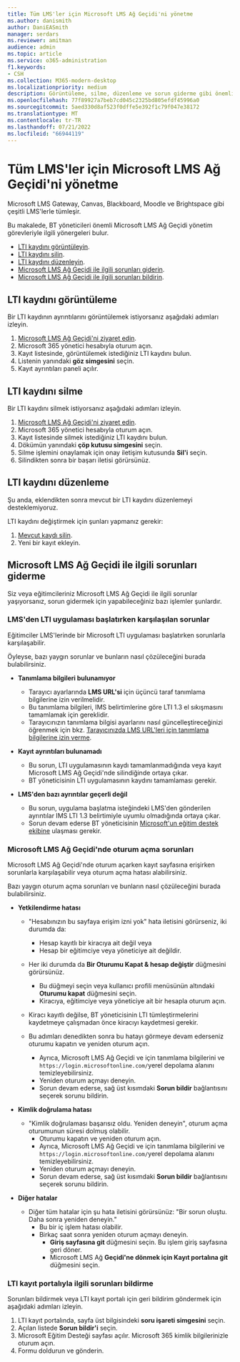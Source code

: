 ```yaml
---
title: Tüm LMS'ler için Microsoft LMS Ağ Geçidi'ni yönetme
ms.author: danismith
author: DaniEASmith
manager: serdars
ms.reviewer: amitman
audience: admin
ms.topic: article
ms.service: o365-administration
f1.keywords:
- CSH
ms.collection: M365-modern-desktop
ms.localizationpriority: medium
description: Görüntüleme, silme, düzenleme ve sorun giderme gibi önemli Microsoft LMS Ağ Geçidi yönetim görevlerini yürütmeyi öğrenin.
ms.openlocfilehash: 77f89927a7beb7cd045c2325bd805efdf45996a0
ms.sourcegitcommit: 5aed330d8af523f0dffe5e392f1c79f047e38172
ms.translationtype: MT
ms.contentlocale: tr-TR
ms.lasthandoff: 07/21/2022
ms.locfileid: "66944119"
---
```

# <a name="manage-microsoft-lms-gateway-for-any-lms"></a>Tüm LMS'ler için Microsoft LMS Ağ Geçidi'ni yönetme

Microsoft LMS Gateway, Canvas, Blackboard, Moodle ve Brightspace gibi çeşitli LMS'lerle tümleşir.

Bu makalede, BT yöneticileri önemli Microsoft LMS Ağ Geçidi yönetim görevleriyle ilgili yönergeleri bulur.

- [LTI kaydını görüntüleyin](#view-an-lti-registration).
- [LTI kaydını silin](#delete-an-lti-registration).
- [LTI kaydını düzenleyin](#edit-an-lti-registration).
- [Microsoft LMS Ağ Geçidi ile ilgili sorunları giderin](#troubleshoot-issues-with-microsoft-lms-gateway).
- [Microsoft LMS Ağ Geçidi ile ilgili sorunları bildirin](#report-problems-with-lti-registration-portal).

## <a name="view-an-lti-registration"></a>LTI kaydını görüntüleme

Bir LTI kaydının ayrıntılarını görüntülemek istiyorsanız aşağıdaki adımları izleyin.

1. [Microsoft LMS Ağ Geçidi'ni ziyaret edin](https://lti.microsoft.com/).
2. Microsoft 365 yönetici hesabıyla oturum açın.
3. Kayıt listesinde, görüntülemek istediğiniz LTI kaydını bulun.
4. Listenin yanındaki **göz simgesini** seçin.
5. Kayıt ayrıntıları paneli açılır.

## <a name="delete-an-lti-registration"></a>LTI kaydını silme

Bir LTI kaydını silmek istiyorsanız aşağıdaki adımları izleyin.

1. [Microsoft LMS Ağ Geçidi'ni ziyaret edin](https://lti.microsoft.com/).
2. Microsoft 365 yönetici hesabıyla oturum açın.
3. Kayıt listesinde silmek istediğiniz LTI kaydını bulun.
4. Dökümün yanındaki **çöp kutusu simgesini** seçin.
5. Silme işlemini onaylamak için onay iletişim kutusunda **Sil'i** seçin.
6. Silindikten sonra bir başarı iletisi görürsünüz.

## <a name="edit-an-lti-registration"></a>LTI kaydını düzenleme

Şu anda, eklendikten sonra mevcut bir LTI kaydını düzenlemeyi desteklemiyoruz.

LTI kaydını değiştirmek için şunları yapmanız gerekir:

1. [Mevcut kaydı silin](#delete-an-lti-registration).
2. Yeni bir kayıt ekleyin.

## <a name="troubleshoot-issues-with-microsoft-lms-gateway"></a>Microsoft LMS Ağ Geçidi ile ilgili sorunları giderme

Siz veya eğitimcileriniz Microsoft LMS Ağ Geçidi ile ilgili sorunlar yaşıyorsanız, sorun gidermek için yapabileceğiniz bazı işlemler şunlardır.

### <a name="issues-while-launching-an-lti-app-from-the-lms"></a>LMS'den LTI uygulaması başlatırken karşılaşılan sorunlar

Eğitimciler LMS'lerinde bir Microsoft LTI uygulaması başlatırken sorunlarla karşılaşabilir.

Öyleyse, bazı yaygın sorunlar ve bunların nasıl çözüleceğini burada bulabilirsiniz.

- **Tanımlama bilgileri bulunamıyor**
  - Tarayıcı ayarlarında **LMS URL'si** için üçüncü taraf tanımlama bilgilerine izin verilmelidir.
  - Bu tanımlama bilgileri, IMS belirtimlerine göre LTI 1.3 el sıkışmasını tamamlamak için gereklidir.
  - Tarayıcınızın tanımlama bilgisi ayarlarını nasıl güncelleştireceğinizi öğrenmek için bkz. [Tarayıcınızda LMS URL'leri için tanımlama bilgilerine izin verme](browser-cookies.md).

- **Kayıt ayrıntıları bulunamadı**
  - Bu sorun, LTI uygulamasının kaydı tamamlanmadığında veya kayıt Microsoft LMS Ağ Geçidi'nde silindiğinde ortaya çıkar.
  - BT yöneticisinin LTI uygulamasının kaydını tamamlaması gerekir.

- **LMS'den bazı ayrıntılar geçerli değil**
  - Bu sorun, uygulama başlatma isteğindeki LMS'den gönderilen ayrıntılar IMS LTI 1.3 belirtimiyle uyumlu olmadığında ortaya çıkar.
  - Sorun devam ederse BT yöneticisinin [Microsoft'un eğitim destek ekibine](https://edusupport.microsoft.com/support?product_id=lti_apps&platform_id=web) ulaşması gerekir.

### <a name="issues-with-signing-in-to-the-microsoft-lms-gateway"></a>Microsoft LMS Ağ Geçidi'nde oturum açma sorunları

Microsoft LMS Ağ Geçidi'nde oturum açarken kayıt sayfasına erişirken sorunlarla karşılaşabilir veya oturum açma hatası alabilirsiniz.

Bazı yaygın oturum açma sorunları ve bunların nasıl çözüleceğini burada bulabilirsiniz.

- **Yetkilendirme hatası**
  - "Hesabınızın bu sayfaya erişim izni yok" hata iletisini görürseniz, iki durumda da:
    - Hesap kayıtlı bir kiracıya ait değil veya
    - Hesap bir eğitimciye veya yöneticiye ait değildir.

  - Her iki durumda da **Bir Oturumu Kapat & hesap değiştir** düğmesini görürsünüz.
    - Bu düğmeyi seçin veya kullanıcı profili menüsünün altındaki **Oturumu kapat** düğmesini seçin.
    - Kiracıya, eğitimciye veya yöneticiye ait bir hesapla oturum açın.

  - Kiracı kayıtlı değilse, BT yöneticisinin LTI tümleştirmelerini kaydetmeye çalışmadan önce kiracıyı kaydetmesi gerekir.

  - Bu adımları denedikten sonra bu hatayı görmeye devam ederseniz oturumu kapatın ve yeniden oturum açın.
    - Ayrıca, Microsoft LMS Ağ Geçidi ve için tanımlama bilgilerini ve `https://login.microsoftonline.com/`yerel depolama alanını temizleyebilirsiniz.
    - Yeniden oturum açmayı deneyin.
    - Sorun devam ederse, sağ üst kısımdaki **Sorun bildir** bağlantısını seçerek sorunu bildirin.

- **Kimlik doğrulama hatası**
  - "Kimlik doğrulaması başarısız oldu. Yeniden deneyin", oturum açma oturumunun süresi dolmuş olabilir.
    - Oturumu kapatın ve yeniden oturum açın.
    - Ayrıca, Microsoft LMS Ağ Geçidi ve için tanımlama bilgilerini ve `https://login.microsoftonline.com/`yerel depolama alanını temizleyebilirsiniz.
    - Yeniden oturum açmayı deneyin.
    - Sorun devam ederse, sağ üst kısımdaki **Sorun bildir** bağlantısını seçerek sorunu bildirin.

- **Diğer hatalar**
  - Diğer tüm hatalar için şu hata iletisini görürsünüz: "Bir sorun oluştu. Daha sonra yeniden deneyin."
    - Bu bir iç işlem hatası olabilir.
    - Birkaç saat sonra yeniden oturum açmayı deneyin.
      - **Giriş sayfasına git** düğmesini seçin. Bu işlem giriş sayfasına geri döner.
      - Microsoft LMS Ağ **Geçidi'ne dönmek için Kayıt portalına git** düğmesini seçin.

### <a name="report-problems-with-lti-registration-portal"></a>LTI kayıt portalıyla ilgili sorunları bildirme

Sorunları bildirmek veya LTI kayıt portalı için geri bildirim göndermek için aşağıdaki adımları izleyin.

1. LTI kayıt portalında, sayfa üst bilgisindeki **soru işareti simgesini** seçin.
2. Açılan listede **Sorun bildir'i** seçin.
3. Microsoft Eğitim Desteği sayfası açılır. Microsoft 365 kimlik bilgilerinizle oturum açın.
4. Formu doldurun ve gönderin.
